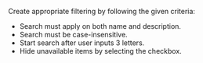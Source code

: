 Create appropriate filtering by following the given criteria:

- Search must apply on both name and description.
- Search must be case-insensitive.
- Start search after user inputs 3 letters.
- Hide unavailable items by selecting the checkbox.
